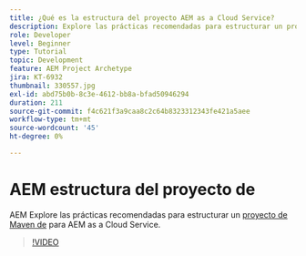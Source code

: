 ```yaml
---
title: ¿Qué es la estructura del proyecto AEM as a Cloud Service?
description: Explore las prácticas recomendadas para estructurar un proyecto Maven para AEM as a Cloud Service.
role: Developer
level: Beginner
type: Tutorial
topic: Development
feature: AEM Project Archetype
jira: KT-6932
thumbnail: 330557.jpg
exl-id: abd75b0b-8c3e-4612-bb8a-bfad50946294
duration: 211
source-git-commit: f4c621f3a9caa8c2c64b8323312343fe421a5aee
workflow-type: tm+mt
source-wordcount: '45'
ht-degree: 0%

---
```


# AEM estructura del proyecto de

AEM Explore las prácticas recomendadas para estructurar un [proyecto de Maven de](https://experienceleague.adobe.com/docs/experience-manager-cloud-service/implementing/developing/aem-project-content-package-structure.html#developing) para AEM as a Cloud Service.

>[!VIDEO](https://video.tv.adobe.com/v/330557?quality=12&learn=on)
